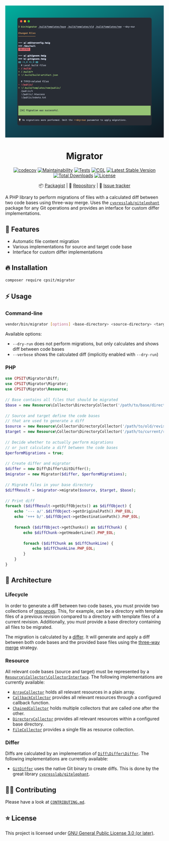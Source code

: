 <div align="center">

[![Screenshot](docs/screenshot.png)](#-installation)

# Migrator

[![codecov](https://codecov.io/gh/CPS-IT/migrator/branch/main/graph/badge.svg?token=dPn6V9L4qK)](https://codecov.io/gh/CPS-IT/migrator)
[![Maintainability](https://api.codeclimate.com/v1/badges/cd03944fa762cd0a4eea/maintainability)](https://codeclimate.com/github/CPS-IT/migrator/maintainability)
[![Tests](https://github.com/CPS-IT/migrator/actions/workflows/tests.yaml/badge.svg)](https://github.com/CPS-IT/migrator/actions/workflows/tests.yaml)
[![CGL](https://github.com/CPS-IT/migrator/actions/workflows/cgl.yaml/badge.svg)](https://github.com/CPS-IT/migrator/actions/workflows/cgl.yaml)
[![Latest Stable Version](http://poser.pugx.org/cpsit/migrator/v)](https://packagist.org/packages/cpsit/migrator)
[![Total Downloads](http://poser.pugx.org/cpsit/migrator/downloads)](https://packagist.org/packages/cpsit/migrator)
[![License](http://poser.pugx.org/cpsit/migrator/license)](LICENSE)

:package:&nbsp;[Packagist](https://packagist.org/packages/cpsit/migrator) |
:floppy_disk:&nbsp;[Repository](https://github.com/CPS-IT/migrator) |
:bug:&nbsp;[Issue tracker](https://github.com/CPS-IT/migrator/issues)

</div>

A PHP library to perform migrations of files with a calculated diff between two
code bases using three-way merge. Uses the [`cypresslab/gitelephant`][1] package
for any Git operations and provides an interface for custom differ implementations.

## 🚀 Features

* Automatic file content migration
* Various implementations for source and target code base
* Interface for custom differ implementations

## 🔥 Installation

```bash
composer require cpsit/migrator
```

## ⚡ Usage

### Command-line

```bash
vendor/bin/migrator [options] <base-directory> <source-directory> <target-directory>
```

Available options:

* `--dry-run` does not perform migrations, but only calculates and shows
  diff between code bases
* `--verbose` shows the calculated diff (implicitly enabled with `--dry-run`)

### PHP

```php
use CPSIT\Migrator\Diff;
use CPSIT\Migrator\Migrator;
use CPSIT\Migrator\Resource;

// Base contains all files that should be migrated
$base = new Resource\Collector\DirectoryCollector('/path/to/base/directory');

// Source and target define the code bases
// that are used to generate a diff
$source = new Resource\Collector\DirectoryCollector('/path/to/old/revision/files');
$target = new Resource\Collector\DirectoryCollector('/path/to/current/revision/files');

// Decide whether to actually perform migrations
// or just calculate a diff between the code bases
$performMigrations = true;

// Create differ and migrator
$differ = new Diff\Differ\GitDiffer();
$migrator = new Migrator($differ, $performMigrations);

// Migrate files in your base directory
$diffResult = $migrator->migrate($source, $target, $base);

// Print diff
foreach ($diffResult->getDiffObjects() as $diffObject) {
    echo '--- a/'.$diffObject->getOriginalPath().PHP_EOL;
    echo '+++ b/'.$diffObject->getDestinationPath().PHP_EOL;

    foreach ($diffObject->getChunks() as $diffChunk) {
        echo $diffChunk->getHeaderLine().PHP_EOL;

        foreach ($diffChunk as $diffChunkLine) {
            echo $diffChunkLine.PHP_EOL;
        }
    }
}
```

## 🎢 Architecture

### Lifecycle

In order to generate a diff between two code bases, you must provide two collections
of [resources](#resource). This, for example, can be a directory with template files
of a previous revision compared to a directory with template files of a current
revision. Additionally, you must provide a base directory containing all files to be
migrated.

The migration is calculated by a [differ](#differ). It will generate and apply a diff
between both code bases and the provided base files using the [three-way merge][2]
strategy.

### Resource

All relevant code bases (source and target) must be represented by a
[`Resource\Collector\CollectorInterface`](src/Resource/Collector/CollectorInterface.php).
The following implementations are currently available:

- [`ArrayCollector`](src/Resource/Collector/ArrayCollector.php) holds all relevant
  resources in a plain array.
- [`CallbackCollector`](src/Resource/Collector/CallbackCollector.php) provides all
  relevant resources through a configured callback function.
- [`ChainedCollector`](src/Resource/Collector/ChainedCollector.php) holds multiple
  collectors that are called one after the other.
- [`DirectoryCollector`](src/Resource/Collector/DirectoryCollector.php) provides all
  relevant resources within a configured base directory.
- [`FileCollector`](src/Resource/Collector/FileCollector.php) provides a single file
  as resource collection.

### Differ

Diffs are calculated by an implementation of
[`Diff\Differ\Differ`](src/Diff/Differ/Differ.php). The
following implementations are currently available:

- [`GitDiffer`](src/Diff/Differ/GitDiffer.php) uses the native Git binary to create
  diffs. This is done by the great library [`cypresslab/gitelephant`][1].

## 🧑‍💻 Contributing

Please have a look at [`CONTRIBUTING.md`](CONTRIBUTING.md).

## ⭐ License

This project is licensed under [GNU General Public License 3.0 (or later)](LICENSE).

[1]: https://packagist.org/packages/cypresslab/gitelephant
[2]: https://git-scm.com/book/en/v2/Git-Branching-Basic-Branching-and-Merging#_basic_merging
